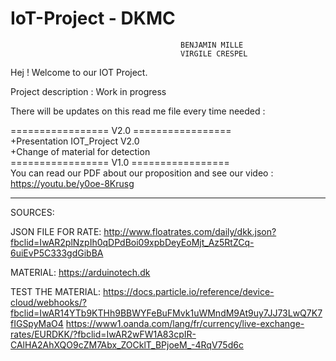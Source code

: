 # IoT-Project - DKMC
                                          BENJAMIN MILLE
                                          VIRGILE CRESPEL
Hej ! 
Welcome to our IOT Project.

Project description : Work in progress

There will be updates on this read me file every time needed :

================= V2.0 =================<br/>
+Presentation IOT_Project V2.0<br/>
+Change of material for detection<br/>
================= V1.0 =================<br/>
You can read our PDF about our proposition and see our video : https://youtu.be/y0oe-8Krusg<br/>



--------------------------------------------------
SOURCES:

JSON FILE FOR RATE:
http://www.floatrates.com/daily/dkk.json?fbclid=IwAR2plNzpIh0qDPdBoi09xpbDeyEoMjt_Az5RtZCq-6uiEvP5C333gdGibBA

MATERIAL:
https://arduinotech.dk

TEST THE MATERIAL:
https://docs.particle.io/reference/device-cloud/webhooks/?fbclid=IwAR14YTb9KTHh9BBWYFeBuFMvk1uWMndM9At9uy7JJ73LwQ7K7fIGSpyMaO4
https://www1.oanda.com/lang/fr/currency/live-exchange-rates/EURDKK/?fbclid=IwAR2wFW1A83cpIR-CAlHA2AhXQO9cZM7Abx_ZOCklT_BPjoeM_-4RqV75d6c

